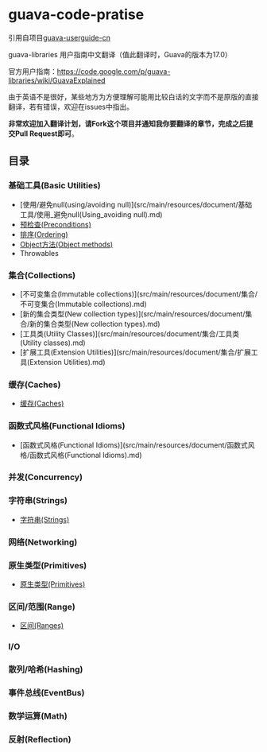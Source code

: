 guava-code-pratise
===========================

引用自项目[guava-userguide-cn](https://github.com/kwf2030/guava-userguide-cn.git)

guava-libraries 用户指南中文翻译（值此翻译时，Guava的版本为17.0）

官方用户指南：https://code.google.com/p/guava-libraries/wiki/GuavaExplained

由于英语不是很好，某些地方为方便理解可能用比较白话的文字而不是原版的直接翻译，若有错误，欢迎在issues中指出。

__非常欢迎加入翻译计划，请Fork这个项目并通知我你要翻译的章节，完成之后提交Pull Request即可__。

## 目录
### 基础工具(Basic Utilities)
- [使用/避免null(using/avoiding null)](src/main/resources/document/基础工具/使用_避免null(Using_avoiding null).md)
- [预检查(Preconditions)](src/main/resources/document/基础工具/预检查(Preconditions).md)
- [排序(Ordering)](src/main/resources/document/基础工具/排序(Ordering).md)
- [Object方法(Object methods)](src/main/resources/document/基础工具/Object方法(Object_methods).md)
- Throwables

### 集合(Collections)
- [不可变集合(Immutable collections)](src/main/resources/document/集合/不可变集合(Immutable collections).md)
- [新的集合类型(New collection types)](src/main/resources/document/集合/新的集合类型(New collection types).md)
- [工具类(Utility Classes)](src/main/resources/document/集合/工具类(Utility classes).md)
- [扩展工具(Extension Utilities)](src/main/resources/document/集合/扩展工具(Extension Utilities).md)

### 缓存(Caches)
- [缓存(Caches)](src/main/resources/document/缓存/缓存(Caches).md)

### 函数式风格(Functional Idioms)
- [函数式风格(Functional Idioms)](src/main/resources/document/函数式风格/函数式风格(Functional Idioms).md)

### 并发(Concurrency)


### 字符串(Strings)
- [字符串(Strings)](src/main/resources/document/字符串/字符串(Strings).md)

### 网络(Networking)


### 原生类型(Primitives)
- [原生类型(Primitives)](src/main/resources/document/原生类型/原生类型(Primitives).md)

### 区间/范围(Range)
- [区间(Ranges)](src/main/resources/document/区间/区间(Ranges).md)

### I/O


### 散列/哈希(Hashing)


### 事件总线(EventBus)


### 数学运算(Math)


### 反射(Reflection)
